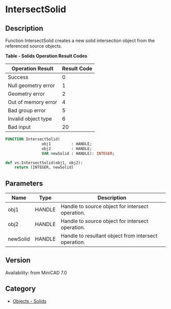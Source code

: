 # IntersectSolid

## Description
Function IntersectSolid creates a new solid intersection object from the referenced source objects.

**Table - Solids Operation Result Codes**

| Operation Result     | Result Code |
|----------------------|-------------|
| Success              | 0           |
| Null geometry error  | 1           |
| Geometry error       | 2           |
| Out of memory error  | 4           |
| Bad group error      | 5           |
| Invalid object type  | 6           |
| Bad input            | 20          |

```pascal
FUNCTION IntersectSolid(
				obj1         : HANDLE;
				obj2         : HANDLE;
				VAR newSolid : HANDLE): INTEGER;
```

```python
def vs.IntersectSolid(obj1, obj2):
    return (INTEGER, newSolid)
```

## Parameters
|Name|Type|Description|
|---|---|---|
|obj1|HANDLE|Handle to source object for intersect operation.|
|obj2|HANDLE|Handle to source object for intersect operation.|
|newSolid|HANDLE|Handle to resultant object from intersect operation.|

## Version
Availability: from MiniCAD 7.0

## Category
* [Objects - Solids](../Categories/Objects%20-%20Solids.md)
